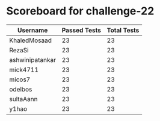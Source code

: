 # Scoreboard for challenge-22
| Username   | Passed Tests | Total Tests |
|------------|--------------|-------------|
| KhaledMosaad | 23 | 23 |
| RezaSi | 23 | 23 |
| ashwinipatankar | 23 | 23 |
| mick4711 | 23 | 23 |
| micos7 | 23 | 23 |
| odelbos | 23 | 23 |
| sultaAann | 23 | 23 |
| y1hao | 23 | 23 |
